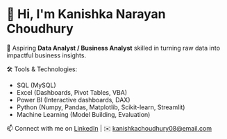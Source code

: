 # 👋 Hi, I'm Kanishka Narayan Choudhury

🎯 Aspiring **Data Analyst / Business Analyst** skilled in turning raw data into impactful business insights.

🛠️ Tools & Technologies:
- SQL (MySQL)
- Excel (Dashboards, Pivot Tables, VBA)
- Power BI (Interactive dashboards, DAX)
- Python (Numpy, Pandas, Matplotlib, Scikit-learn, Streamlit)
- Machine Learning (Model Building, Evaluation)


📫 Connect with me on [LinkedIn](https://www.linkedin.com/in/kanishka-n-choudhury/) | ✉️ kanishkachoudhury08@email.com
